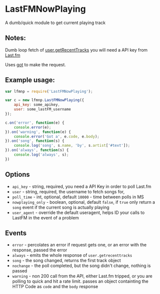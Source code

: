 # LastFMNowPlaying

A dumb/quick module to get current playing track

## Notes:

Dumb loop fetch of [user.getRecentTracks](https://www.last.fm/api/show/user.getRecentTracks) you will need a API key from [Last.fm](https://www.last.fm/api/account/create)

Uses [got](https://github.com/sindresorhus/got/) to make the request.

## Example usage:

```js
var lfmnp = require('LastFMNowPlaying');

var c = new lfmnp.LastFMNowPlaying({
    api_key: some_apikey,
    user: some_lastFM_username
});

c.on('error', function(e) {
    console.error(e);
}).on('warning', function(e) {
    console.error('Got a', e.code, e.body);
}).on('song', function(s) {
    console.log('song', s.name, 'by', s.artist['#text']);
}).on('always', function(s) {
    console.log('always', s);
})
```

## Options

- `api_key` - string, required, you need a API Key in order to poll Last.fm
- `user` - string, required, the username to fetch songs for,
- `poll_time` - int, optional, default `10000` - time between polls in MS
- `nowplaying_only` - boolean, optional, default `false`, if `true` only return a `song` event if the current song is actually playing
- `user_agent` - override the default useragent, helps ID your calls to LastFM in the event of a problem

## Events

- `error` - percolates an error if request gets one, or an error with the response, passed the error
- `always` - emits the whole response of `user.getrecenttracks`
- `song` - the song changed, returns the first track object
- `nochange` - the poll completed, but the song didn't change, nothing is passed
- `warning` - non 200 call from the API, either Last.fm tripped, or you are polling to quick and hit a rate limit. passes an object containting the HTTP Code as `code` and the `body` response
